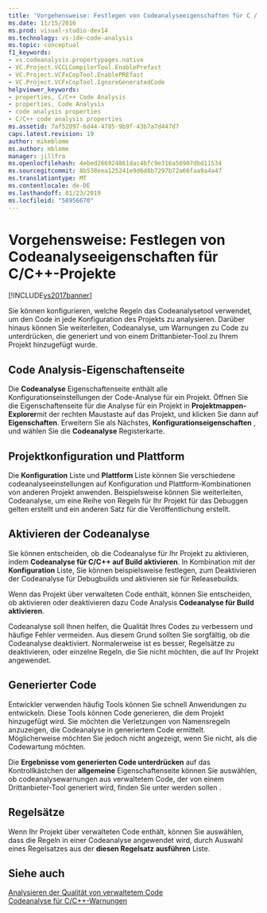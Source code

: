 ```yaml
---
title: 'Vorgehensweise: Festlegen von Codeanalyseeigenschaften für C / C++-Projekte | Microsoft-Dokumentation'
ms.date: 11/15/2016
ms.prod: visual-studio-dev14
ms.technology: vs-ide-code-analysis
ms.topic: conceptual
f1_keywords:
- vs.codeanalysis.propertypages.native
- VC.Project.VCCLCompilerTool.EnablePrefast
- VC.Project.VCFxCopTool.EnablePREfast
- VC.Project.VCFxCopTool.IgnoreGeneratedCode
helpviewer_keywords:
- properties, C/C++ Code Analysis
- properties, Code Analysis
- code analysis properties
- C/C++ code analysis properties
ms.assetid: 7af52097-6d44-4785-9b9f-43b7a7d447d7
caps.latest.revision: 19
author: mikeblome
ms.author: mblome
manager: jillfra
ms.openlocfilehash: 4ebed266924861dac4bfc9e316a56907dbd11534
ms.sourcegitcommit: 8b538eea125241e9d6d8b7297b72a66faa9a4a47
ms.translationtype: MT
ms.contentlocale: de-DE
ms.lasthandoff: 01/23/2019
ms.locfileid: "58956670"
---
```

# <a name="how-to-set-code-analysis-properties-for-cc-projects"></a>Vorgehensweise: Festlegen von Codeanalyseeigenschaften für C/C++-Projekte
[!INCLUDE[vs2017banner](../includes/vs2017banner.md)]

Sie können konfigurieren, welche Regeln das Codeanalysetool verwendet, um den Code in jede Konfiguration des Projekts zu analysieren. Darüber hinaus können Sie weiterleiten, Codeanalyse, um Warnungen zu Code zu unterdrücken, die generiert und von einem Drittanbieter-Tool zu Ihrem Projekt hinzugefügt wurde.  
  
## <a name="code-analysis-property-page"></a>Code Analysis-Eigenschaftenseite  
 Die **Codeanalyse** Eigenschaftenseite enthält alle Konfigurationseinstellungen der Code-Analyse für ein Projekt. Öffnen Sie die Eigenschaftenseite für die Analyse für ein Projekt in **Projektmappen-Explorer**mit der rechten Maustaste auf das Projekt, und klicken Sie dann auf **Eigenschaften**. Erweitern Sie als Nächstes, **Konfigurationseigenschaften** , und wählen Sie die **Codeanalyse** Registerkarte.  
  
## <a name="project-configuration-and-platform"></a>Projektkonfiguration und Plattform  
 Die **Konfiguration** Liste und **Plattform** Liste können Sie verschiedene codeanalyseeinstellungen auf Konfiguration und Plattform-Kombinationen von anderen Projekt anwenden. Beispielsweise können Sie weiterleiten, Codeanalyse, um eine Reihe von Regeln für Ihr Projekt für das Debuggen gelten erstellt und ein anderen Satz für die Veröffentlichung erstellt.  
  
## <a name="enabling-code-analysis"></a>Aktivieren der Codeanalyse  
 Sie können entscheiden, ob die Codeanalyse für Ihr Projekt zu aktivieren, indem **Codeanalyse für C/C++ auf Build aktivieren**. In Kombination mit der **Konfiguration** Liste, Sie können beispielsweise festlegen, zum Deaktivieren der Codeanalyse für Debugbuilds und aktivieren sie für Releasebuilds.  
  
 Wenn das Projekt über verwalteten Code enthält, können Sie entscheiden, ob aktivieren oder deaktivieren dazu Code Analysis **Codeanalyse für Build aktivieren**.  
  
 Codeanalyse soll Ihnen helfen, die Qualität Ihres Codes zu verbessern und häufige Fehler vermeiden. Aus diesem Grund sollten Sie sorgfältig, ob die Codeanalyse deaktiviert. Normalerweise ist es besser, Regelsätze zu deaktivieren, oder einzelne Regeln, die Sie nicht möchten, die auf Ihr Projekt angewendet.  
  
## <a name="generated-code"></a>Generierter Code  
 Entwickler verwenden häufig Tools können Sie schnell Anwendungen zu entwickeln. Diese Tools können Code generieren, die dem Projekt hinzugefügt wird. Sie möchten die Verletzungen von Namensregeln anzuzeigen, die Codeanalyse in generiertem Code ermittelt. Möglicherweise möchten Sie jedoch nicht angezeigt, wenn Sie nicht, als die Codewartung möchten.  
  
 Die **Ergebnisse vom generierten Code unterdrücken** auf das Kontrollkästchen der **allgemeine** Eigenschaftenseite können Sie auswählen, ob codeanalysewarnungen aus verwaltetem Code, der von einem Drittanbieter-Tool generiert wird, finden Sie unter werden sollen .  
  
## <a name="rule-sets"></a>Regelsätze  
 Wenn Ihr Projekt über verwalteten Code enthält, können Sie auswählen, dass die Regeln in einer Codeanalyse angewendet wird, durch Auswahl eines Regelsatzes aus der **diesen Regelsatz ausführen** Liste.  
  
## <a name="see-also"></a>Siehe auch  
 [Analysieren der Qualität von verwaltetem Code](../code-quality/analyzing-managed-code-quality-by-using-code-analysis.md)   
 [Codeanalyse für C/C++-Warnungen](../code-quality/code-analysis-for-c-cpp-warnings.md)

